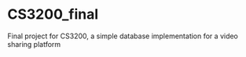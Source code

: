 # CS3200_final
Final project for CS3200, a simple database implementation for a video sharing platform
